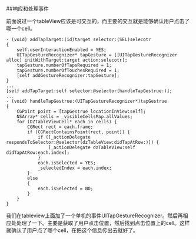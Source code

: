 ##响应和处理事件

前面说过一个tableView应该是可交互的，而主要的交互就是能够确认用户点击了哪一个cell。

```
- (void) addTapTarget:(id)target selector:(SEL)selecotr
{
    self.userInteractionEnabled = YES;
    UITapGestureRecognizer* tapGesture = [[UITapGestureRecognizer alloc] initWithTarget:target action:selecotr];
    tapGesture.numberOfTapsRequired = 1;
    tapGesture.numberOfTouchesRequired = 1;
    [self addGestureRecognizer:tapGesture];
}
...
[self addTapTarget:self selector:@selector(handleTapGestrue:)];
...
- (void) handleTapGestrue:(UITapGestureRecognizer*)tapGestrue
{
    CGPoint point = [tapGestrue locationInView:self];
    NSArray* cells = _visibleCellsMap.allValues;
    for (DZTableViewCell* each in cells) {
        CGRect rect = each.frame;
        if (CGRectContainsPoint(rect, point)) {
            if ([_actionDelegate respondsToSelector:@selector(dzTableView:didTapAtRow:)]) {
                [_actionDelegate dzTableView:self didTapAtRow:each.index];
            }
            each.isSelected = YES;
            _selectedIndex = each.index;
        }
        else
        {
            each.isSelected = NO;
        }
    }
}
```
我们在tableview上面加了一个单机的事件UITapGestureRecognizer。然后再相应处处理了一下。主要是获取了用户点击位置，然后找到点击位置上的cell。这样就确认了用户点了哪个cell，在把这个信息传出去就好了。
